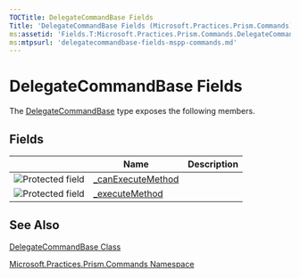 ```yaml
---
TOCTitle: DelegateCommandBase Fields
Title: 'DelegateCommandBase Fields (Microsoft.Practices.Prism.Commands)'
ms:assetid: 'Fields.T:Microsoft.Practices.Prism.Commands.DelegateCommandBase'
ms:mtpsurl: 'delegatecommandbase-fields-mspp-commands.md'
---
```


# DelegateCommandBase Fields

The [DelegateCommandBase](https://msdn.microsoft.com/library/microsoft.practices.prism.commands.delegatecommandbase) type exposes the following members.

## Fields

|                                                                                                | Name                                                                                                                        | Description |
|------------------------------------------------------------------------------------------------|-----------------------------------------------------------------------------------------------------------------------------|-------------|
| ![Protected field](/images/protfield.gif) | [\_canExecuteMethod](https://msdn.microsoft.com/library/microsoft.practices.prism.commands.delegatecommandbase._canexecutemethod) |             |
| ![Protected field](/images/protfield.gif) | [\_executeMethod](https://msdn.microsoft.com/library/microsoft.practices.prism.commands.delegatecommandbase._executemethod)       |             |
## See Also
[DelegateCommandBase Class](https://msdn.microsoft.com/en-us/library/microsoft.practices.prism.commands.delegatecommandbase)

[Microsoft.Practices.Prism.Commands Namespace](https://msdn.microsoft.com/library/microsoft.practices.prism.commands)
